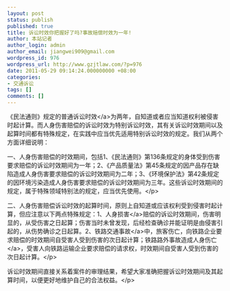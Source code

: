 ```yaml
---
layout: post
status: publish
published: true
title: 诉讼时效你把握好了吗?事故赔偿时效为一年!
author: 本站记者
author_login: admin
author_email: jiangwei909@gmail.com
wordpress_id: 976
wordpress_url: http://www.gzjtlaw.com/?p=976
date: 2011-05-29 09:14:24.000000000 +08:00
categories:
- 交通诉讼
tags: []
comments: []
---
```

<p><p>《民法通则》规定的普通<a>诉讼时效<&#47;a>为两年，自知道或者应当知道权利被侵害时起计算。而人身伤害赔偿的诉讼时效为特别诉讼时效，其有关诉讼时效期间以及起算时间都有特殊规定，在实践中应当优先适用特别诉讼时效的规定。我们从两个方面详细说明：<p>一、人身伤害赔偿的时效期间，包括1、《民法通则》第136条规定的身体受到伤害要求赔偿的诉讼时效期间为一年；2、《产品质量法》第45条规定的因产品存在缺陷造成人身伤害要求赔偿的诉讼时效期间为二年；3、《环境保护法》第42条规定的因环境污染造成人身伤害要求赔偿的诉讼时效期间为三年。这些诉讼时效期间的规定，属于特殊领域特别法的规定，应当优先使用。<&#47;p><p>二、人身伤害赔偿诉讼时效的起算时间，原则上自知道或应该权利受到侵害时起计算，但应注意以下两点特殊规定：1、<a>人身损害<&#47;a>赔偿的诉讼时效期间，伤害明显的，从受伤害之日起算；伤害当时未曾发现，后经检查确诊并能证明是由侵害引起的，从伤势确诊之日起算。2、铁路<a>交通事故<&#47;a>中，旅客伤亡，向铁路企业要求赔偿的时效期间自受害人受到伤害的次日起计算；铁路路外事故造成<a>人身伤亡<&#47;a>，受害人向铁路运输企业要求赔偿的请求权，时效期间自受害人受到伤害的次日起计算。<&#47;p><p>诉讼时效期间直接关系着案件的审理结果，希望大家准确把握诉讼时效期间及其起算时间，以便更好地维护自己的合法权益。<&#47;p><script>function ImgZoom(Id)&#47;&#47;重新设置图片大小 防止撑破表格{var w = $(Id).width;var m = 550;if(w < m){return;}else{var h = $(Id).height;$(Id).height = parseInt(h*m&#47;w);$(Id).width = m;}}window.onload = function(){var Imgs = $("content").getElementsByTagName("img");var i=0;for(;i<!<&#47;p><br&#47;><p>标签:广州交通事故索赔 广州交通事故赔偿 广州交通事故律师<&#47;p>
